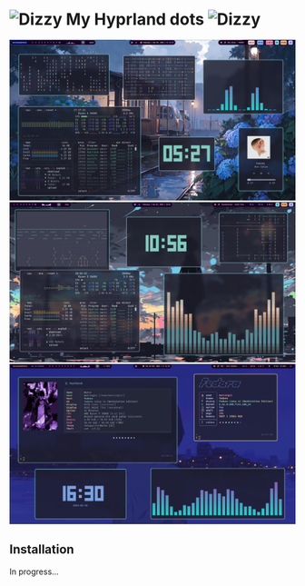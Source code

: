 # <img src="https://raw.githubusercontent.com/Tarikul-Islam-Anik/Animated-Fluent-Emojis/master/Emojis/Smilies/Dizzy.png" alt="Dizzy" width="25" height="25" /> My Hyprland dots <img src="https://raw.githubusercontent.com/Tarikul-Islam-Anik/Animated-Fluent-Emojis/master/Emojis/Smilies/Dizzy.png" alt="Dizzy" width="25" height="25" />

![Hyprland dots screenshot](screenshots/image.jpg)
![Hyprland dots screenshot 2](screenshots/image2.jpg)
![Hyprland dots screenshot 3](screenshots/image3.jpg)

## Installation

In progress...
